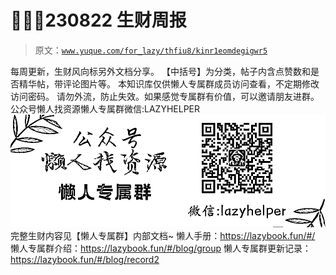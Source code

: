 # 🧑‍🔬🧇230822 生财周报

> 原文：[`www.yuque.com/for_lazy/thfiu8/kinr1eomdegigwr5`](https://www.yuque.com/for_lazy/thfiu8/kinr1eomdegigwr5)

<ne-p id="ufe7809bc" data-lake-id="ufe7809bc"><ne-text id="u59500c74">每周更新，生财风向标另外文档分享。</ne-text></ne-p> <ne-p id="u382b16b1" data-lake-id="u382b16b1"><ne-text id="ufd3c9f66">【中括号】为分类，帖子内含点赞数和是否精华帖，带评论图片等。</ne-text></ne-p> <ne-p id="u62fa8844" data-lake-id="u62fa8844"><ne-text id="u6a40ba39">本知识库仅供</ne-text><ne-text id="u4a12b622" ne-bold="true">懒人专属群</ne-text><ne-text id="u680cf34a">成员访问查看，不定期修改访问密码。</ne-text></ne-p> <ne-p id="udda4193f" data-lake-id="udda4193f"><ne-text id="udc8d3ca3">请勿外流，防止失效。如果感觉专属群有价值，可以邀请朋友进群。</ne-text></ne-p> <ne-p id="ub7663caa" data-lake-id="ub7663caa"><ne-card data-card-name="image" data-card-type="inline" id="u1ee117c4" data-event-boundary="card" class="ne-spacing-all">公众号懒人找资源懒人专属群微信:LAZYHELPER![专属群.jpg](img/8138010c5ccc14fb590e040a992d358e.png)  <ne-p id="uea5f35ac" data-lake-id="uea5f35ac"><ne-text id="u49dc7582">完整生财内容见【懒人专属群】内部文档~</ne-text></ne-p> <ne-p id="u4d63fa2b" data-lake-id="u4d63fa2b"><ne-text id="u10e62cb7">懒人手册：</ne-text>[<ne-text id="u605f6dd2">https://lazybook.fun/#/</ne-text>](https://lazybook.fun/#/)</ne-p> <ne-p id="u479c85d4" data-lake-id="u479c85d4"><ne-text id="u512d1baa">懒人专属群介绍：</ne-text>[<ne-text id="ub383af83">https://lazybook.fun/#/blog/group</ne-text>](https://lazybook.fun/#/blog/group)</ne-p> <ne-p id="u486a52eb" data-lake-id="u486a52eb"><ne-text id="uaf1e146c">懒人专属群更新记录：</ne-text>[<ne-text id="u7bcd4a65">https://lazybook.fun/#/blog/record2</ne-text>](https://lazybook.fun/#/blog/record2)</ne-p></ne-card></ne-p>